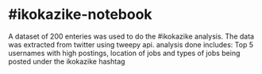 # #ikokazike-notebook
 A dataset of 200 enteries was used to do the #ikokazike analysis. The data was extracted from twitter using tweepy api. 
 analysis done includes: Top 5 usernames with high postings, location of jobs and types of jobs being posted under the ikokazike hashtag
